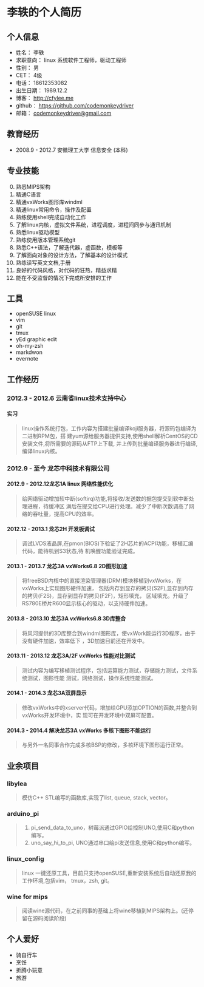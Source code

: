 # 李轶的个人简历 #

## 个人信息 ##

* 姓名：        李轶
* 求职意向：    linux 系统软件工程师，驱动工程师
* 性别：        男
* CET：         4级
* 电话：        18612353082
* 出生日期：    1989.12.2
* 博客：        http://cfylee.me
* github：      https://github.com/codemonkeydriver
* 邮箱：        codemonkeydriver@gmail.com

## 教育经历 ##

* 2008.9 - 2012.7 安徽理工大学 信息安全 (本科)

## 专业技能 ##

0.  熟悉MIPS架构
1.  精通C语言
2.  精通vxWorks图形库windml
3.  精通linux常用命令，操作及配置
4.  熟练使用shell完成自动化工作
5.  了解linux内核，虚拟文件系统，进程调度，进程间同步与通讯机制
6.  熟悉linux驱动模型
7.  熟练使用版本管理系统git
8.  熟悉C++语法，了解迭代器，虚函数，模板等
9.  了解面向对象的设计方法，了解基本的设计模式
10. 熟练读写英文文档,手册
11. 良好的代码风格，对代码的狂热，精益求精
12. 能在不受监督的情况下完成所安排的工作

## 工具 ##

* openSUSE linux
* vim
* git
* tmux
* yEd graphic edit
* oh-my-zsh
* markdwon
* evernote

## 工作经历 ##

### 2012.3 - 2012.6 云南省linux技术支持中心 ###

#### 实习 ####

>linux操作系统打包，工作内容为搭建批量编译koji服务器，将源码包编译为二进制RPM包，搭
> 建yum源给服务器提供支持,使用shell解析CentOS的CD安装文件,将所需要的源码从FTP上下载,
> 并上传到批量编译服务器进行编译,编译linux内核。

### 2012.9 - 至今 龙芯中科技术有限公司 ###

#### 2012.9 - 2012.12龙芯1A linux 网络性能优化 ####

> 给网络驱动增加软中断(softirq)功能,将接收/发送数的据包提交到软中断处理进程，待缓冲区
> 满后在提交给CPU进行处理。减少了中断次数调高了网络的吞吐量，提高CPU的效率。

#### 2012.12 - 2013.1 龙芯2H 开发板调试 ####

> 调试LVDS液晶屏,在pmon(BIOS)下验证了2H芯片的ACPI功能，移植汇编代码，能待机到S3状态,待
> 机唤醒功能验证完成。

#### 2013.1 - 2013.7 龙芯3A vxWorks6.8 2D图形加速 ####

> 将freeBSD内核中的直接渲染管理器(DRM)模块移植到vxWorks，在vxWorks上实现图形硬件加速，
> 包括内存到显存的拷贝(S2F),显存到内存的拷贝(F2S)，显存到显存的拷贝(F2F)，矩形填充，
> 区域填充。升级了RS780E桥片R600显示核心的驱动，以支持硬件加速。

#### 2013.8 - 2013.10 龙芯3A vxWorks6.8 3D库整合 ####

> 将风河提供的3D库整合到windml图形库，使vxWork能运行3D程序，由于没有硬件加速，效率低下
> ，3D加速目前还在开发中。

#### 2013.11 - 2013.12 龙芯3A/2F vxWorks 性能对比测试 ####

> 测试内容为编写移植测试程序，包括运算能力测试，存储能力测试，文件系统测试，图形性能
> 测试，网络测试，操作系统性能测试。

#### 2014.1 - 2014.3 龙芯3A双屏显示 ####

> 修改vxWorks中的xserver代码，增加给GPU添加OPTION的函数,并整合到vxWorks开发环境中，实
> 现可在开发环境中双屏可配置。

#### 2014.3 - 2014.4 解决龙芯3A vxWorks 多核下图形不能运行 ####

> 与另外一名同事合作完成多核BSP的修改，多核环境下图形运行正常。

## 业余项目 ##

### libylea ###

>模仿C++ STL编写的函数库,实现了list, queue, stack, vector。

### arduino_pi ###

>1. pi_send_data_to_uno，树莓派通过GPIO给控制UNO,使用C和python编写。
>2. uno_say_hi_to_pi, UNO通过串口给pi发送信息,使用C和python编写。

### linux_config ###

>linux 一键还原工具，目前只支持openSUSE,重新安装系统后自动还原我的工作环境,包括vim，
>tmux，zsh, git。

### wine for mips ###

>阅读wine源代码，在之前同事的基础上将wine移植到MIPS架构上。(还停留在源码阅读阶段)

## 个人爱好 ##

* 骑自行车
* 烹饪
* 折腾小玩意
* 旅游
